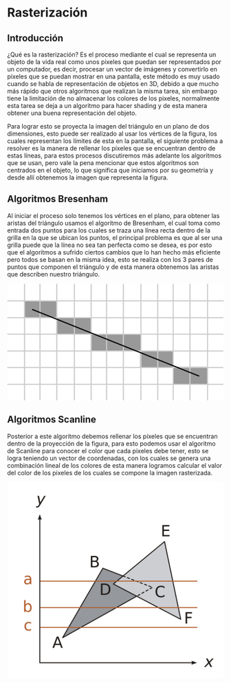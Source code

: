 # Rasterización

## Introducción

¿Qué es la rasterización?
Es el proceso mediante el cual se representa un objeto de la vida real como unos pixeles que puedan ser representados por un computador, es decir, procesar un vector de imágenes y convertirlo en píxeles que se puedan mostrar en una pantalla, este método es muy usado cuando se habla de representación de objetos en 3D,  debido a que mucho más rápido que otros algoritmos que realizan la misma tarea, sin embargo tiene la limitación de no almacenar los colores de los pixeles, normalmente esta tarea se deja a un algoritmo para hacer shading y de esta manera obtener una buena representación del objeto.

Para lograr esto se proyecta la imagen del triángulo en un plano de dos dimensiones, esto puede ser realizado al usar los vértices de la figura, los cuales representan los límites de esta en la pantalla, el siguiente problema a resolver es la manera de rellenar los píxeles que se encuentran dentro de estas líneas, para estos procesos discutiremos más adelante los algoritmos que se usan, pero vale la pena mencionar que estos algoritmos son centrados en el objeto, lo que significa que iniciamos por su geometría y desde allí obtenemos la imagen que representa la figura.


## Algoritmos Bresenham 
Al iniciar el proceso solo tenemos los vértices en el plano, para obtener las aristas del triángulo usamos el algoritmo de Bresenham, el cual toma como entrada dos puntos para los cuales se traza una línea recta dentro de la grilla en la que se ubican los puntos, el principal problema es que al ser una grilla puede que la línea no sea tan perfecta como se desea, es por esto que el algoritmos a sufrido ciertos cambios que lo han hecho más eficiente pero todos se basan en la misma idea, esto se realiza con los 3 pares de puntos que componen el triángulo y de esta manera obtenemos las aristas que describen nuestro triángulo.

 ![bresenham](/docs/sketches/rendering/img/bresenham.png)
## Algoritmos Scanline 
Posterior a este algoritmo debemos rellenar los píxeles que se encuentran dentro de la proyección de la figura, para esto podemos usar el algoritmo de Scanline para conocer el color que cada pixeles debe tener,  esto se logra teniendo un vector de coordenadas, con los cuales se genera una combinación lineal de los colores de esta manera logramos calcular el valor del color de los pixeles de los cuales se compone la imagen rasterizada.

 ![scanline](/docs/sketches/rendering/img/scanline.png)





